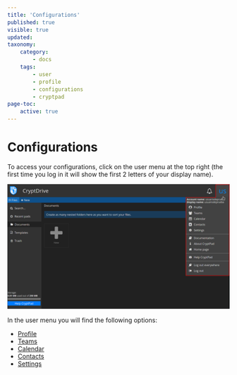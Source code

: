 ```yaml
---
title: 'Configurations'
published: true
visible: true
updated:
taxonomy:
    category:
        - docs
    tags:
        - user
        - profile
        - configurations
        - cryptpad
page-toc:
    active: true
---
```


# Configurations
To access your configurations, click on the user menu at the top right (the first time you log in it will show the first 2 letters of your display name).

![](en/settings.png)


In the user menu you will find the following options:

- [Profile](../profile)
- [Teams](../teams)
- [Calendar](../calendar)
- [Contacts](../contacts)
- [Settings](../settings)
